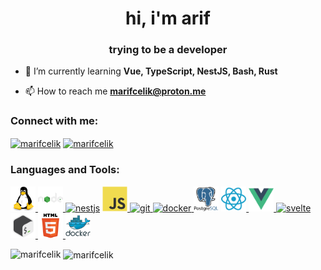 <h1 align="center">hi, i'm arif</h1>
<h3 align="center">trying to be a developer</h3>

- 🌱 I’m currently learning **Vue, TypeScript, NestJS, Bash, Rust**

- 📫 How to reach me **marifcelik@proton.me**

<h3 align="left">Connect with me:</h3>
<p align="left">
    <a href="https://linkedin.com/in/marifcelik" target="blank"><img align="center" src="https://raw.githubusercontent.com/rahuldkjain/github-profile-readme-generator/master/src/images/icons/Social/linked-in-alt.svg" alt="marifcelik"
            height="30" width="40" /></a>
    <a href="https://www.hackerrank.com/marifcelik" target="blank"><img align="center" src="https://raw.githubusercontent.com/rahuldkjain/github-profile-readme-generator/master/src/images/icons/Social/hackerrank.svg" alt="marifcelik"
            height="30" width="40" /></a>
</p>

<h3 align="left">Languages and Tools:</h3>
<p align="left">
    <a href="https://www.linux.org/" target="_blank" rel="noreferrer"> <img src="https://raw.githubusercontent.com/devicons/devicon/master/icons/linux/linux-original.svg" alt="linux" width="40" height="40" /> </a>
    <a href="https://nodejs.org" target="_blank" rel="noreferrer"> <img src="icons8-nodejs.svg" alt="nodejs" width="40" height="40" /> </a>
    <a href="https://www.nestjs.com" target="_blank" rel="noreferrer"> <img src="https://d33wubrfki0l68.cloudfront.net/e937e774cbbe23635999615ad5d7732decad182a/26072/logo-small.ede75a6b.svg" alt="nestjs" width="40" height="40" /></a>
    <a href="https://developer.mozilla.org/en-US/docs/Web/JavaScript" target="_blank" rel="noreferrer"> <img src="https://raw.githubusercontent.com/devicons/devicon/master/icons/javascript/javascript-original.svg" alt="javascript" width="40" height="40" /> </a>
    <a href="https://git-scm.com/" target="_blank" rel="noreferrer"> <img src="https://www.vectorlogo.zone/logos/git-scm/git-scm-icon.svg" alt="git" width="40" height="40" /> </a>
    <a href="https://www.mongodb.com/" target="_blank" rel="noreferrer"> <img src="https://img.icons8.com/external-tal-revivo-shadow-tal-revivo/48/null/external-mongodb-a-cross-platform-document-oriented-database-program-logo-shadow-tal-revivo.png" alt="docker" width="40" height="40" /> </a>
    <a href="https://www.postgresql.org" target="_blank" rel="noreferrer"> <img src="https://raw.githubusercontent.com/devicons/devicon/master/icons/postgresql/postgresql-original-wordmark.svg" alt="postgresql" width="40" height="40" /></a>
    <a href="https://www.reactjs.org/" target="_blank" rel="noreferrer"> <img src="react.svg" alt="react" width="40" height="40" /> </a>
    <a href="https://www.vuejs.org/" target="_blank" rel="noreferrer"> <img src="vue.svg" alt="vue" width="40" height="40" /> </a>
    <a href="https://svelte.dev/" target="_blank" rel="noreferrer"> <img src="https://svelte.dev/favicon.png" alt="svelte" width="40" height="40" /> </a>
    <a href="https://www.gnu.org/software/bash/" target="_blank" rel="noreferrer"> <img src="icons8-bash.svg" alt="bash" width="40" height="40" /> </a>
    <a href="https://www.w3.org/html/" target="_blank" rel="noreferrer"> <img src="https://raw.githubusercontent.com/devicons/devicon/master/icons/html5/html5-original-wordmark.svg" alt="html5" width="40" height="40" /> </a>
    <a href="https://www.docker.com/" target="_blank" rel="noreferrer"> <img src="https://raw.githubusercontent.com/devicons/devicon/master/icons/docker/docker-original-wordmark.svg" alt="docker" width="40" height="40" /> </a>
</p>

<p><img align="left" src="https://github-readme-stats-git-masterrstaa-rickstaa.vercel.app/api/top-langs?username=marifcelik&show_icons=true&theme=radical&locale=en&layout=compact" alt="marifcelik" /></p>

<p>&nbsp;<img align="center" src="https://github-readme-stats-git-masterrstaa-rickstaa.vercel.app/api?username=marifcelik&show_icons=true&theme=radical&locale=en" alt="marifcelik" /></p>
</body>
